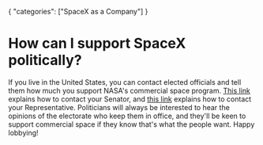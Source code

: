 {
    "categories": ["SpaceX as a Company"]
}

# How can I support SpaceX politically?

If you live in the United States, you can contact elected officials and tell them how much you support NASA's commercial space program. [This link](http://www.senate.gov/reference/common/faq/How_to_contact_senators.htm) explains how to contact your Senator, and [this link](http://www.usa.gov/Contact/US-Congress.shtml) explains how to contact your Representative. Politicians will always be interested to hear the opinions of the electorate who keep them in office, and they'll be keen to support commercial space if they know that's what the people want. Happy lobbying!
